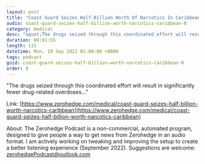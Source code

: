 ```yaml
---
layout: post
title: "Coast Guard Seizes Half-Billion Worth Of Narcotics In Caribbean"
audio: coast-guard-seizes-half-billion-worth-narcotics-caribbean-0
category: medical
desc: "&quot;The drugs seized through this coordinated effort will result in significantly fewer drug-related overdoses...&quot;"
duration: 00:01:55
length: 115
datetime: Mon, 19 Sep 2022 01:00:00 +0000
tags: podcast
guid: coast-guard-seizes-half-billion-worth-narcotics-caribbean-0
order: 0
---
```

&quot;The drugs seized through this coordinated effort will result in significantly fewer drug-related overdoses...&quot;

Link: [https://www.zerohedge.com/medical/coast-guard-seizes-half-billion-worth-narcotics-caribbean](https://www.zerohedge.com/medical/coast-guard-seizes-half-billion-worth-narcotics-caribbean)

About: The Zerohedge Podcast is a non-commercial, automated program, designed to give people a way to get news from Zerohedge in an audio format.  I am actively working on tweaking and improving the setup to create a better listening experience (September 2022).  Suggestions are welcome: [zerohedgePodcast@outlook.com](mailto:zerohedgePodcast@outlook.com)